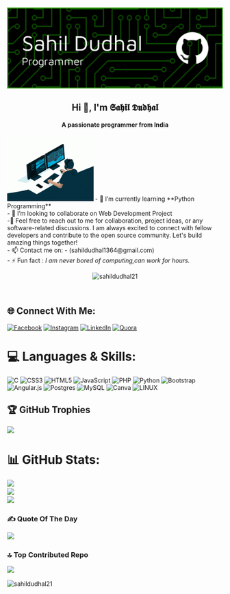 ![logo](https://github.com/SAHILDUDHAL21/SAHILDUDHAL21/blob/main/github-header-image.png)
<h2 align="center">Hi 👋, I'm 𝕾𝖆𝖍𝖎𝖑 𝕯𝖚𝖉𝖍𝖆𝖑</h2>
<h4 align="center">A passionate programmer from India</h4>
<img alt="Coding" align="centre" width="40%" src="https://github.com/SAHILDUDHAL21/SAHILDUDHAL21/blob/main/coding.gif">
- 🌱 I’m currently learning **Python Programming**
<br>
- 👯 I’m looking to collaborate on Web Development Project
 <br>
-🎫️ Feel free to reach out to me for collaboration, project ideas, or any software-related discussions. I am always excited to connect with fellow developers and contribute to the open source community. Let's build amazing things together! 
<br>
- 📫 Contact me on:
- (sahildudhal1364@gmail.com)
<br>
- ⚡ Fun fact : <i>I am never bored of computing,can work for hours.</i>


<p align="center"> <img src="https://komarev.com/ghpvc/?username=sahildudhal21&label=Profile+views&color=0e75b6&style=flat" alt="sahildudhal21"/></p>
<br>

## 🌐 Connect With Me:
[![Facebook](https://img.shields.io/badge/Facebook-%231877F2.svg?logo=Facebook&logoColor=white)](https://facebook.com/profile.php?id=100093981682490) [![Instagram](https://img.shields.io/badge/Instagram-%23E4405F.svg?logo=Instagram&logoColor=white)](https://instagram.com/sahil_dudhal_21) [![LinkedIn](https://img.shields.io/badge/LinkedIn-%230077B5.svg?logo=linkedin&logoColor=white)](https://linkedin.com/in/sahil-dudhal-1b11b925a) [![Quora](https://img.shields.io/badge/Quora-%23B92B27.svg?logo=Quora&logoColor=white)](https://quora.com/profile/Sahil-Dudhal?ch=10&oid=2154182190&share=6cf86f0a&srid=hjD9gj&target_type=user)



# 💻 Languages & Skills:
![C](https://img.shields.io/badge/c-%2300599C.svg?style=flat&logo=c&logoColor=white) ![CSS3](https://img.shields.io/badge/css3-%231572B6.svg?style=flat&logo=css3&logoColor=white) ![HTML5](https://img.shields.io/badge/html5-%23E34F26.svg?style=flat&logo=html5&logoColor=white) ![JavaScript](https://img.shields.io/badge/javascript-%23323330.svg?style=flat&logo=javascript&logoColor=%23F7DF1E) ![PHP](https://img.shields.io/badge/php-%23777BB4.svg?style=flat&logo=php&logoColor=white) ![Python](https://img.shields.io/badge/python-3670A0?style=flat&logo=python&logoColor=ffdd54) ![Bootstrap](https://img.shields.io/badge/bootstrap-%23563D7C.svg?style=flat&logo=bootstrap&logoColor=white) ![Angular.js](https://img.shields.io/badge/angular.js-%23E23237.svg?style=flat&logo=angularjs&logoColor=white) ![Postgres](https://img.shields.io/badge/postgres-%23316192.svg?style=flat&logo=postgresql&logoColor=white) ![MySQL](https://img.shields.io/badge/mysql-%2300f.svg?style=flat&logo=mysql&logoColor=white) ![Canva](https://img.shields.io/badge/Canva-%2300C4CC.svg?style=flat&logo=Canva&logoColor=white) ![LINUX](https://img.shields.io/badge/Linux-FCC624?style=flat&logo=linux&logoColor=black)



## 🏆 GitHub Trophies
![](https://github-profile-trophy.vercel.app/?username=sahildudhal21&theme=radical&no-frame=false&no-bg=false&margin-w=5)




# 📊 GitHub Stats:
![](https://github-readme-stats.vercel.app/api?username=sahildudhal21&theme=blue-green&hide_border=false&include_all_commits=false&count_private=true)<br/>
![](https://github-readme-streak-stats.herokuapp.com/?user=sahildudhal21&theme=blue-green&hide_border=false)<br/>
![](https://github-readme-stats.vercel.app/api/top-langs/?username=sahildudhal21&theme=blue-green&hide_border=false&include_all_commits=false&count_private=true&layout=compact)




### ✍️ Quote Of The Day
![](https://quotes-github-readme.vercel.app/api?type=horizontal&theme=merko)


### 🔝 Top Contributed Repo
![](https://github-contributor-stats.vercel.app/api?username=sahildudhal21&limit=7&theme=blue-green&combine_all_yearly_contributions=true)





 <p align="left"> <img src="https://komarev.com/ghpvc/?username=sahildudhal21&label=Profile+views&color=0e75b6&style=flat" alt="sahildudhal21" /> </p><br>



     
                                                                                     
